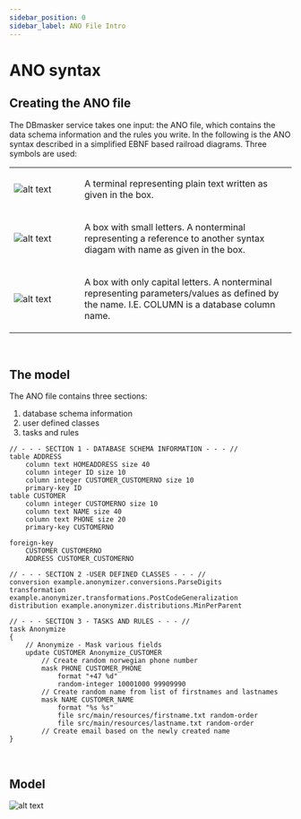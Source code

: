 ```yaml
---
sidebar_position: 0
sidebar_label: ANO File Intro
---
```


# ANO syntax

## Creating the ANO file

The DBmasker service takes one input: the ANO file, which contains the data schema information and the rules you write. In the following is the ANO syntax described in a simplified EBNF based railroad diagrams. Three symbols are used:

<table header-style="none" width="100%" >
<tr>
<td width="25%">

![alt text](/img/docs/ano-syntax/terminal.png 'Terminal')

</td>
<td>

A terminal representing plain text written as given in the box.

</td>
</tr>

<tr>
<td >

![alt text](/img/docs/ano-syntax/definition.png 'Definition')

</td>
<td>

A box with small letters. A nonterminal representing a reference to another syntax diagam
with name as given in the box.

</td>
</tr>

<tr>
<td >

![alt text](/img/docs/ano-syntax/value.png 'Value')

</td>
<td>

A box with only capital letters. A nonterminal representing parameters/values as defined by the name.
I.E. COLUMN is a database column name.

</td>
</tr>
</table>

&nbsp;

## The model

The ANO file contains three sections:

1. database schema information
2. user defined classes
3. tasks and rules


```ano
// - - - SECTION 1 - DATABASE SCHEMA INFORMATION - - - //
table ADDRESS
	column text HOMEADDRESS size 40
	column integer ID size 10
	column integer CUSTOMER_CUSTOMERNO size 10
	primary-key ID
table CUSTOMER
	column integer CUSTOMERNO size 10
	column text NAME size 40
	column text PHONE size 20
	primary-key CUSTOMERNO

foreign-key
	CUSTOMER CUSTOMERNO
	ADDRESS CUSTOMER_CUSTOMERNO

// - - - SECTION 2 -USER DEFINED CLASSES - - - //
conversion example.anonymizer.conversions.ParseDigits
transformation example.anonymizer.transformations.PostCodeGeneralization
distribution example.anonymizer.distributions.MinPerParent

// - - - SECTION 3 - TASKS AND RULES - - - //
task Anonymize
{
	// Anonymize - Mask various fields
	update CUSTOMER Anonymize_CUSTOMER
		// Create random norwegian phone number
		mask PHONE CUSTOMER_PHONE
			format "+47 %d"
			random-integer 10001000 99909990
		// Create random name from list of firstnames and lastnames
		mask NAME CUSTOMER_NAME
			format "%s %s"
			file src/main/resources/firstname.txt random-order
			file src/main/resources/lastname.txt random-order
		// Create email based on the newly created name
}

```

&nbsp;

## Model

![alt text](/img/docs/ano-syntax/model.png 'Model')

&nbsp;